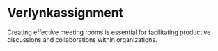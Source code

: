 # Verlynkassignment
Creating effective meeting rooms is essential for facilitating productive discussions and collaborations within organizations.
